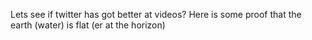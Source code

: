 Lets see if twitter has got better at videos? Here is some proof that the earth (water) is flat (er at the horizon) 